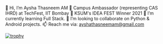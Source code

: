 👋 Hi, I’m Aysha Thasneem AM
🔭 Campus Ambassador (representing CAS IHRD) at TechFest, IIT Bombay
👀 KSUM's IDEA FEST Winner 2021
🌱 I’m currently learning Full Stack.
💞️ I’m looking to collaborate on Python & Android projects. 
📫 Reach me via: ayshathasneemam@gmail.com

[![trophy](https://github-profile-trophy.vercel.app/?username=aysha-thasneem-am&theme=onedark)](https://github.com/aysha-thasneem-am/github-profile-trophy)
